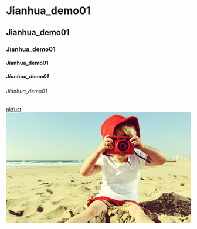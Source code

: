 # Jianhua_demo01
## Jianhua_demo01
### Jianhua_demo01
#### Jianhua_demo01
##### Jianhua_demo01
###### Jianhua_demo01
[nkfust](http://www.nkfust.edu.tw/bin/home.php)
![ppp](e_bw.jpg)